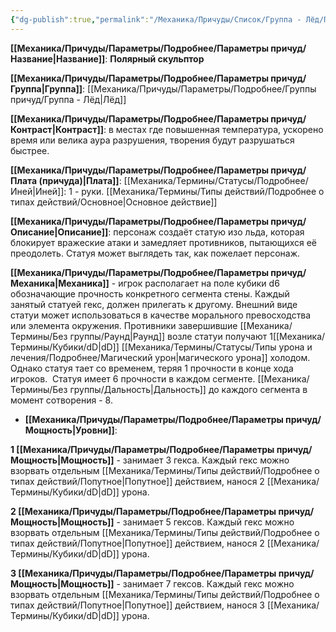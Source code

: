 ```yaml
---
{"dg-publish":true,"permalink":"/Механика/Причуды/Список/Группа - Лёд/Полярный скульптор/","noteIcon":"","created":"2025-09-11T18:52:06.942+03:00","updated":"2025-09-11T14:07:31.633+03:00"}
---
```




**[[Механика/Причуды/Параметры/Подробнее/Параметры причуд/Название\|Название]]**: **Полярный скульптор**

**[[Механика/Причуды/Параметры/Подробнее/Параметры причуд/Группа\|Группа]]**: [[Механика/Причуды/Параметры/Подробнее/Группы причуд/Группа - Лёд\|Лёд]] 

**[[Механика/Причуды/Параметры/Подробнее/Параметры причуд/Контраст\|Контраст]]**: в местах где повышенная температура, ускорено время или велика аура разрушения, творения будут разрушаться быстрее.

**[[Механика/Причуды/Параметры/Подробнее/Параметры причуд/Плата (причуда)\|Плата]]**: [[Механика/Термины/Статусы/Подробнее/Иней\|Иней]]: 1 - руки. [[Механика/Термины/Типы действий/Подробнее о типах действий/Основное\|Основное действие]]

**[[Механика/Причуды/Параметры/Подробнее/Параметры причуд/Описание\|Описание]]**: персонаж создаёт статую изо льда, которая блокирует вражеские атаки и замедляет противников, пытающихся её преодолеть. Статуя может выглядеть так, как пожелает персонаж. 

**[[Механика/Причуды/Параметры/Подробнее/Параметры причуд/Механика\|Механика]]** - игрок располагает на поле кубики d6 обозначающие прочность конкретного сегмента стены. Каждый занятый статуей гекс, должен прилегать к другому. Внешний виде статуи может использоваться в качестве морального превосходства или элемента окружения. Противники завершившие [[Механика/Термины/Без группы/Раунд\|Раунд]] возле статуи получают 1[[Механика/Термины/Кубики/dD\|dD]] [[Механика/Термины/Статусы/Типы урона и лечения/Подробнее/Магический урон\|магического урона]] холодом. Однако статуя тает со временем, теряя 1 прочности в конце хода игроков.  Статуя имеет 6 прочности в каждом сегменте. [[Механика/Термины/Без группы/Дальность\|Дальность]] до каждого сегмента в момент сотворения - 8. 

- **[[Механика/Причуды/Параметры/Подробнее/Параметры причуд/Мощность\|Уровни]]**:

**1 [[Механика/Причуды/Параметры/Подробнее/Параметры причуд/Мощность\|Мощность]]** - занимает 3 гекса. Каждый гекс можно взорвать отдельным [[Механика/Термины/Типы действий/Подробнее о типах действий/Попутное\|Попутное]] действием, нанося 2 [[Механика/Термины/Кубики/dD\|dD]] урона. 

**2 [[Механика/Причуды/Параметры/Подробнее/Параметры причуд/Мощность\|Мощность]]** - занимает 5 гексов. Каждый гекс можно взорвать отдельным [[Механика/Термины/Типы действий/Подробнее о типах действий/Попутное\|Попутное]] действием, нанося 2 [[Механика/Термины/Кубики/dD\|dD]] урона. 

**3 [[Механика/Причуды/Параметры/Подробнее/Параметры причуд/Мощность\|Мощность]]** - занимает 7 гексов. Каждый гекс можно взорвать отдельным [[Механика/Термины/Типы действий/Подробнее о типах действий/Попутное\|Попутное]] действием, нанося 3 [[Механика/Термины/Кубики/dD\|dD]] урона. 